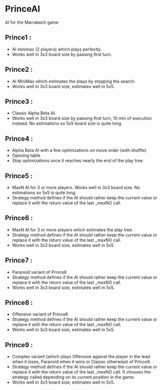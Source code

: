 # PrinceAI
AI for the Marrakech game

## Prince1 :
- AI minimax (2 players) which plays perfectly.
- Works well in 3x3 board size by passing first turn.

## Prince2 :
- AI MiniMax which estimates the plays by stopping the search.
- Works well in 3x3 board size, estimates well in 5x5.

## Prince3 :
- Classic Alpha Beta AI.
- Works well in 3x3 board size by passing first turn, 10 min of execution instead. No estimations so 5x5 board size is quite long.

## Prince4 :
- Alpha Beta AI with a few optimizations on move order (with shuffle)
- Opening table
- Stop optimizations once it reaches nearly the end of the play tree.  

## Prince5 :
- MaxN AI for 3 or more players. Works well in 3x3 board size. No estimations so 5x5 is quite long. 
- Strategy method defines if the AI should rather keep the current value or replace it with the return value of the last _maxN() call.

## Prince6 :
- MaxN AI for 3 or more players which estimates the play tree.
- Strategy method defines if the AI should rather keep the current value or replace it with the return value of the last _maxN() call.
- Works well in 3x3 board size, estimates well in 5x5.

## Prince7 :
- Paranoid variant of Prince6
- Strategy method defines if the AI should rather keep the current value or replace it with the return value of the last _maxN() call.
- Works well in 3x3 board size, estimates well in 5x5.

## Prince8 :
- Offensive variant of Prince6
- Strategy method defines if the AI should rather keep the current value or replace it with the return value of the last _maxN() call.
- Works well in 3x3 board size, estimates well in 5x5.

## Prince9 :
- Complex variant (which plays Offensive against the player in the lead when it loses, Paranoid when it wins or Classic otherwise) of Prince6.
- Strategy method defines if the AI should rather keep the current value or replace it with the return value of the last _maxN() call. It chooses the strategy called depending on its current position in the game.
- Works well in 3x3 board size, estimates well in 5x5.
